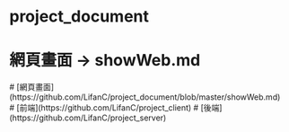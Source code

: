 # project_document
<h1>網頁畫面 -> showWeb.md</h1>
# [網頁畫面](https://github.com/LifanC/project_document/blob/master/showWeb.md)
<br>
# [前端](https://github.com/LifanC/project_client)
# [後端](https://github.com/LifanC/project_server)
<br>